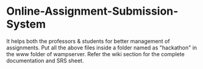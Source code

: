 # Online-Assignment-Submission-System
It helps both the professors &amp; students for better management of assignments. 
Put all the above files inside a folder named as "hackathon" in the www folder of wampserver.
Refer the wiki section for the complete documentation and SRS sheet.
